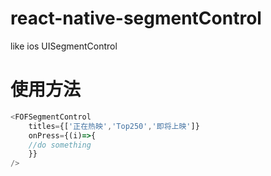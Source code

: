 # react-native-segmentControl
like ios UISegmentControl

# 使用方法
```javascript
<FOFSegmentControl
    titles={['正在热映','Top250','即将上映']}
    onPress={(i)=>{
    //do something
    }}
/>
````
